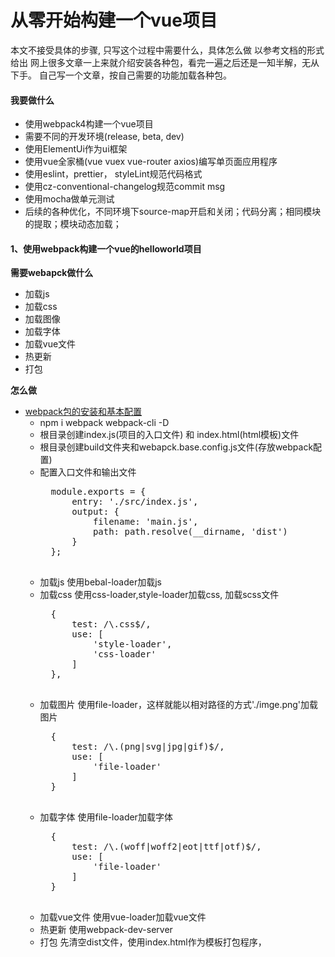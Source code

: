 # 从零开始构建一个vue项目

本文不接受具体的步骤, 只写这个过程中需要什么，具体怎么做 以参考文档的形式给出
网上很多文章一上来就介绍安装各种包，看完一遍之后还是一知半解，无从下手。
自己写一个文章，按自己需要的功能加载各种包。

#### 我要做什么
- 使用webpack4构建一个vue项目
- 需要不同的开发环境(release, beta, dev)
- 使用ElementUi作为ui框架
- 使用vue全家桶(vue vuex vue-router axios)编写单页面应用程序
- 使用eslint，prettier， styleLint规范代码格式
- 使用cz-conventional-changelog规范commit msg
- 使用mocha做单元测试
- 后续的各种优化，不同环境下source-map开启和关闭；代码分离；相同模块的提取；模块动态加载；

#### 1、使用webpack构建一个vue的helloworld项目

<b>需要webapck做什么</b>
- 加载js
- 加载css
- 加载图像
- 加载字体
- 加载vue文件
- 热更新
- 打包

<b>怎么做</b>
- [webpack包的安装和基本配置](https://webpack.docschina.org/guides/getting-started/)
    - npm i webpack webpack-cli -D
    - 根目录创建index.js(项目的入口文件) 和 index.html(html模板)文件 
    - 根目录创建build文件夹和webapck.base.config.js文件(存放webpack配置)
    - 配置入口文件和输出文件
        <pre>
        module.exports = {
            entry: './src/index.js',
            output: {
                filename: 'main.js',
                path: path.resolve(__dirname, 'dist')
            }
        };
        </pre>
    - 加载js 使用bebal-loader加载js
    - 加载css 使用css-loader,style-loader加载css,  加载scss文件
        <pre>
        {
            test: /\.css$/,
            use: [
                'style-loader',
                'css-loader'
            ]
        },
        </pre>
    - 加载图片 使用file-loader，这样就能以相对路径的方式'./imge.png'加载图片
        <pre>
        {
            test: /\.(png|svg|jpg|gif)$/,
            use: [
                'file-loader'
            ]
        }
        </pre>
    - 加载字体 使用file-loader加载字体
        <pre>
        {
            test: /\.(woff|woff2|eot|ttf|otf)$/,
            use: [
                'file-loader'
            ]
        }
        </pre>
    - 加载vue文件 使用vue-loader加载vue文件
    - 热更新 使用webpack-dev-server
    - 打包 先清空dist文件，使用index.html作为模板打包程序，
